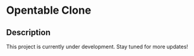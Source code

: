 # Opentable Clone

## Description
This project is currently under development. Stay tuned for more updates!
